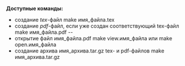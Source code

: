 **Доступные команды:**
- создание _tex_-файл
    make имя\_файла.tex
- создание _pdf_-файл, если уже создан соответствующий tex-файл
    make имя\_файла.pdf -- 
- открытие файл имя\_файла.pdf
    make view.имя\_файла или make open.имя\_файла
- создание архива имя\_архива.tar.gz tex- и pdf-файлов
    make имя\_архива.tar.gz  
